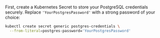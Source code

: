 First, create a Kubernetes Secret to store your PostgreSQL credentials securely. Replace `'YourPostgresPassword'` with a strong password of your choice:

```bash
kubectl create secret generic postgres-credentials \
  --from-literal=postgres-password='YourPostgresPassword'
```

